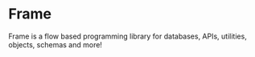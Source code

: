 # Frame
Frame is a flow based programming library for databases, APIs, utilities, objects, schemas and more!
